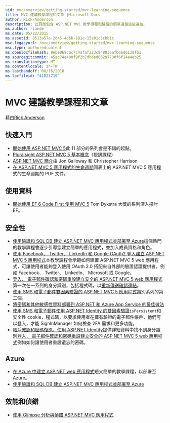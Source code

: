 ```yaml
---
uid: mvc/overview/getting-started/mvc-learning-sequence
title: MVC 建議教學課程和文章 |Microsoft Docs
author: Rick-Anderson
description: 此頁面包含 ASP.NET MVC 教學課程和建議的順序遵循這些連結。
ms.author: riande
ms.date: 05/22/2015
ms.assetid: 8513a57a-2d45-4d6b-881c-15a01c5cbb1c
msc.legacyurl: /mvc/overview/getting-started/mvc-learning-sequence
msc.type: authoredcontent
ms.openlocfilehash: 9ebe068cac7c4afaf223c948936afb66d6130fb1
ms.sourcegitcommit: 45ac74e400f9f2b7dbded66297730f6f14a4eb25
ms.translationtype: MT
ms.contentlocale: zh-TW
ms.lasthandoff: 08/16/2018
ms.locfileid: "41825719"
---
```

<a name="mvc-recommended-tutorials-and-articles"></a>MVC 建議教學課程和文章
====================
藉由[Rick Anderson](https://github.com/Rick-Anderson)

<a id="pwd"></a>
## <a name="getting-started"></a>快速入門

- [開始使用 ASP.NET MVC 5](introduction/getting-started.md)此 11 部分的系列會是不錯的起點。
- [Pluralsight ASP.NET MVC 5 基本概念](https://pluralsight.com/training/Player?author=scott-allen&amp;name=aspdotnet-mvc5-fundamentals-m1-introduction&amp;mode=live&amp;clip=0&amp;course=aspdotnet-mvc5-fundamentals)（視訊課程）
- [ASP.NET MVC 簡介](https://www.microsoftvirtualacademy.com/training-courses/introduction-to-asp-net-mvc)由 Jon Galloway 和 Christopher Harrison
- [在 ASP.NET MVC 5 應用程式的生命週期](lifecycle-of-an-aspnet-mvc-5-application.md)圖表上的 ASP.NET MVC 5 應用程式的生命週期的 PDF 文件。

<a id="con"></a>
## <a name="working-with-data"></a>使用資料

- [開始使用 EF 6 Code First 使用 MVC 5](getting-started-with-ef-using-mvc/creating-an-entity-framework-data-model-for-an-asp-net-mvc-application.md) Tom Dykstra 大獎的系列深入探討 EF。

<a id="wj"></a>
## <a name="security"></a>安全性

- [使用驗證和 SQL DB 建立 ASP.NET MVC 應用程式並部署至 Azure](https://azure.microsoft.com/documentation/articles/web-sites-dotnet-deploy-aspnet-mvc-app-membership-oauth-sql-database/)這個熱門的教學課程會逐步引導您建立簡單的應用程式，並加入成員資格和角色。
- [使用 Facebook、 Twitter、 LinkedIn 和 Google OAuth2 登入建立 ASP.NET MVC 5 應用程式](../security/create-an-aspnet-mvc-5-app-with-facebook-and-google-oauth2-and-openid-sign-on.md)本教學課程會示範如何建置 ASP.NET MVC 5 web 應用程式，可讓使用者能夠登入使用 OAuth 2.0 搭配來自外部的驗證認證提供者，例如 Facebook、 Twitter、 LinkedIn、 Microsoft 或 Google。
- [登入、 電子郵件確認和密碼重設建立安全的 ASP.NET MVC 5 web 應用程式](../security/create-an-aspnet-mvc-5-web-app-with-email-confirmation-and-password-reset.md)第一次在一系列的身分識別，包括程式碼，以[重新傳送確認連結](../security/create-an-aspnet-mvc-5-web-app-with-email-confirmation-and-password-reset.md#rsend)。
- [使用 SMS 和電子郵件雙因素驗證的 ASP.NET MVC 5 應用程式](../security/aspnet-mvc-5-app-with-sms-and-email-two-factor-authentication.md)識別系列的第二個。
- [將密碼和其他敏感性資料部署到 ASP.NET 和 Azure App Service 的最佳做法](../../../identity/overview/features-api/best-practices-for-deploying-passwords-and-other-sensitive-data-to-aspnet-and-azure.md)
- [使用 SMS 和電子郵件使用 ASP.NET Identity 的雙因素驗證](../../../identity/overview/features-api/two-factor-authentication-using-sms-and-email-with-aspnet-identity.md)`isPersistent`和安全性 cookie，程式碼，以要求使用者在擁有驗證的電子郵件帳戶，他們可以登入，才能 SignInManager 如何檢查 2FA 需求和更多功能。
- [帳戶確認和密碼復原，使用 ASP.NET Identity](../../../identity/overview/features-api/account-confirmation-and-password-recovery-with-aspnet-identity.md)提供詳細資料中找不到身分識別[登入、 電子郵件確認和密碼重設建立安全的 ASP.NET MVC 5 web 應用程式](../security/create-an-aspnet-mvc-5-web-app-with-email-confirmation-and-password-reset.md)例如如何讓使用者重設遺忘的密碼。

<a id="da"></a>
## <a name="azure"></a>Azure

- [在 Azure 中建立 ASP.NET web 應用程式](https://azure.microsoft.com/documentation/articles/web-sites-dotnet-get-started/)短又簡單的教學課程，以部署至 Azure。
- [使用驗證和 SQL DB 建立 ASP.NET MVC 應用程式並部署至 Azure](https://azure.microsoft.com/documentation/articles/web-sites-dotnet-deploy-aspnet-mvc-app-membership-oauth-sql-database/)

<a id="perf"></a>
## <a name="performance-and-debugging"></a>效能和偵錯

- [使用 Glimpse 分析與偵錯 ASP.NET MVC 應用程式](../performance/profile-and-debug-your-aspnet-mvc-app-with-glimpse.md)
